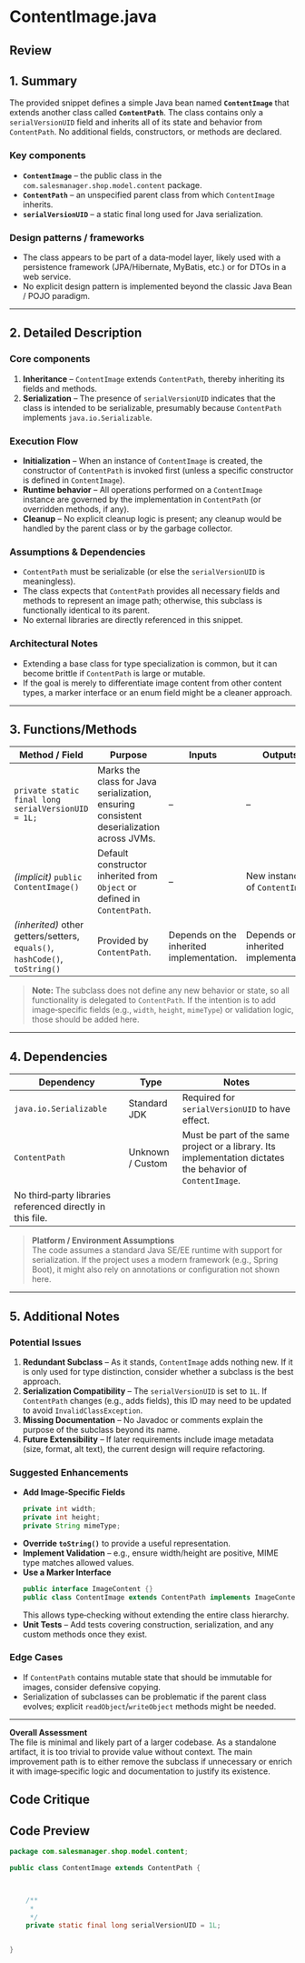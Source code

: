 # ContentImage.java

## Review

## 1. Summary  
The provided snippet defines a simple Java bean named **`ContentImage`** that extends another class called **`ContentPath`**. The class contains only a `serialVersionUID` field and inherits all of its state and behavior from `ContentPath`. No additional fields, constructors, or methods are declared.

### Key components  
- **`ContentImage`** – the public class in the `com.salesmanager.shop.model.content` package.  
- **`ContentPath`** – an unspecified parent class from which `ContentImage` inherits.  
- **`serialVersionUID`** – a static final long used for Java serialization.

### Design patterns / frameworks  
- The class appears to be part of a data‑model layer, likely used with a persistence framework (JPA/Hibernate, MyBatis, etc.) or for DTOs in a web service.  
- No explicit design pattern is implemented beyond the classic Java Bean / POJO paradigm.

---

## 2. Detailed Description  

### Core components  
1. **Inheritance** – `ContentImage` extends `ContentPath`, thereby inheriting its fields and methods.  
2. **Serialization** – The presence of `serialVersionUID` indicates that the class is intended to be serializable, presumably because `ContentPath` implements `java.io.Serializable`.

### Execution Flow  
- **Initialization** – When an instance of `ContentImage` is created, the constructor of `ContentPath` is invoked first (unless a specific constructor is defined in `ContentImage`).  
- **Runtime behavior** – All operations performed on a `ContentImage` instance are governed by the implementation in `ContentPath` (or overridden methods, if any).  
- **Cleanup** – No explicit cleanup logic is present; any cleanup would be handled by the parent class or by the garbage collector.

### Assumptions & Dependencies  
- `ContentPath` must be serializable (or else the `serialVersionUID` is meaningless).  
- The class expects that `ContentPath` provides all necessary fields and methods to represent an image path; otherwise, this subclass is functionally identical to its parent.  
- No external libraries are directly referenced in this snippet.

### Architectural Notes  
- Extending a base class for type specialization is common, but it can become brittle if `ContentPath` is large or mutable.  
- If the goal is merely to differentiate image content from other content types, a marker interface or an enum field might be a cleaner approach.

---

## 3. Functions/Methods  

| Method / Field | Purpose | Inputs | Outputs | Side‑Effects |
|----------------|---------|--------|---------|--------------|
| `private static final long serialVersionUID = 1L;` | Marks the class for Java serialization, ensuring consistent deserialization across JVMs. | – | – | No runtime side‑effects; compile‑time constant. |
| *(implicit)* `public ContentImage()` | Default constructor inherited from `Object` or defined in `ContentPath`. | – | New instance of `ContentImage` | Calls `ContentPath` constructor. |
| *(inherited)* other getters/setters, `equals()`, `hashCode()`, `toString()` | Provided by `ContentPath`. | Depends on the inherited implementation. | Depends on the inherited implementation. | Depends on the inherited implementation. |

> **Note:** The subclass does not define any new behavior or state, so all functionality is delegated to `ContentPath`. If the intention is to add image‑specific fields (e.g., `width`, `height`, `mimeType`) or validation logic, those should be added here.

---

## 4. Dependencies  

| Dependency | Type | Notes |
|------------|------|-------|
| `java.io.Serializable` | Standard JDK | Required for `serialVersionUID` to have effect. |
| `ContentPath` | Unknown / Custom | Must be part of the same project or a library. Its implementation dictates the behavior of `ContentImage`. |
| No third‑party libraries referenced directly in this file. |  |  |

> **Platform / Environment Assumptions**  
> The code assumes a standard Java SE/EE runtime with support for serialization. If the project uses a modern framework (e.g., Spring Boot), it might also rely on annotations or configuration not shown here.

---

## 5. Additional Notes  

### Potential Issues  
1. **Redundant Subclass** – As it stands, `ContentImage` adds nothing new. If it is only used for type distinction, consider whether a subclass is the best approach.  
2. **Serialization Compatibility** – The `serialVersionUID` is set to `1L`. If `ContentPath` changes (e.g., adds fields), this ID may need to be updated to avoid `InvalidClassException`.  
3. **Missing Documentation** – No Javadoc or comments explain the purpose of the subclass beyond its name.  
4. **Future Extensibility** – If later requirements include image metadata (size, format, alt text), the current design will require refactoring.

### Suggested Enhancements  
- **Add Image‑Specific Fields**  
  ```java
  private int width;
  private int height;
  private String mimeType;
  ```
- **Override `toString()`** to provide a useful representation.  
- **Implement Validation** – e.g., ensure width/height are positive, MIME type matches allowed values.  
- **Use a Marker Interface**  
  ```java
  public interface ImageContent {}
  public class ContentImage extends ContentPath implements ImageContent { ... }
  ```
  This allows type‑checking without extending the entire class hierarchy.  
- **Unit Tests** – Add tests covering construction, serialization, and any custom methods once they exist.  

### Edge Cases  
- If `ContentPath` contains mutable state that should be immutable for images, consider defensive copying.  
- Serialization of subclasses can be problematic if the parent class evolves; explicit `readObject`/`writeObject` methods might be needed.

---

**Overall Assessment**  
The file is minimal and likely part of a larger codebase. As a standalone artifact, it is too trivial to provide value without context. The main improvement path is to either remove the subclass if unnecessary or enrich it with image‑specific logic and documentation to justify its existence.

## Code Critique



## Code Preview

```java
package com.salesmanager.shop.model.content;

public class ContentImage extends ContentPath {



	/**
	 * 
	 */
	private static final long serialVersionUID = 1L;


}



```
